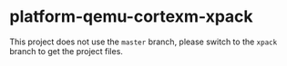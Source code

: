 # platform-qemu-cortexm-xpack

This project does not use the `master` branch, please
switch to the `xpack` branch to get the project files.
